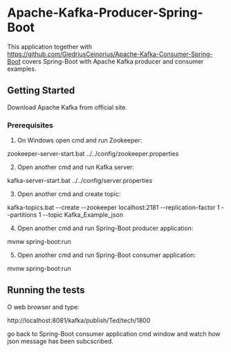 # Apache-Kafka-Producer-Spring-Boot

This application together with https://github.com/GiedriusCeinorius/Apache-Kafka-Consumer-Spring-Boot covers Spring-Boot with Apache Kafka producer and consumer examples.

## Getting Started

Download Apache Kafka from official site.

### Prerequisites

1. On Windows open cmd and run Zookeeper:

zookeeper-server-start.bat ../../config/zookeeper.properties

2. Open another cmd and run Kafka server:

kafka-server-start.bat ../../config/server.properties

3. Open another cmd and create topic:

kafka-topics.bat --create --zookeeper localhost:2181 --replication-factor 1 --partitions 1 --topic Kafka_Example_json

4. Open another cmd and run Spring-Boot producer application:

mvnw spring-boot:run

5. Open another cmd and run Spring-Boot consumer application:

mvnw spring-boot:run

## Running the tests

O web browser and type:
 
http://localhost:8081/kafka/publish/Ted/tech/1800

go back to Spring-Boot consumer application cmd window and watch how json message has been subcscribed.




